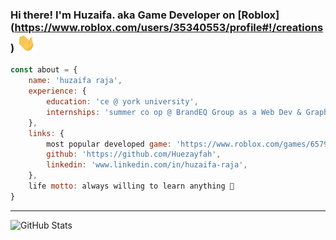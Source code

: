 ### Hi there! I'm Huzaifa. aka Game Developer on [Roblox] (https://www.roblox.com/users/35340553/profile#!/creations) <img src="https://github.com/Huezayfah/Huezayfah/blob/main/Hello.gif" width="30px">

```javascript
const about = {
    name: 'huzaifa raja',
    experience: {
        education: 'ce @ york university',
        internships: 'summer co op @ BrandEQ Group as a Web Dev & Graphics Designer'
    },
    links: {
        most popular developed game: 'https://www.roblox.com/games/6579658287/Klorox-Battlegrounds',
        github: 'https://github.com/Huezayfah',
        linkedin: 'www.linkedin.com/in/huzaifa-raja',
    },
    life motto: always willing to learn anything 🤙
}
```

----------------------------------------------------------------------------------------------------

![GitHub Stats](https://github-readme-stats.vercel.app/api?username=Huezayfah&show_icons=true&hide_rank=true&hide_border=true)
